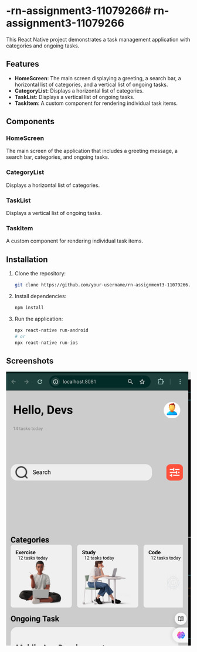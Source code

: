 # -rn-assignment3-11079266# rn-assignment3-11079266

This React Native project demonstrates a task management application with categories and ongoing tasks.

## Features

- **HomeScreen**: The main screen displaying a greeting, a search bar, a horizontal list of categories, and a vertical list of ongoing tasks.
- **CategoryList**: Displays a horizontal list of categories.
- **TaskList**: Displays a vertical list of ongoing tasks.
- **TaskItem**: A custom component for rendering individual task items.

## Components

### HomeScreen

The main screen of the application that includes a greeting message, a search bar, categories, and ongoing tasks.

### CategoryList

Displays a horizontal list of categories.

### TaskList

Displays a vertical list of ongoing tasks.

### TaskItem

A custom component for rendering individual task items.

## Installation

1. Clone the repository:
    ```bash
    git clone https://github.com/your-username/rn-assignment3-11079266.git
    ```
2. Install dependencies:
    ```bash
    npm install
    ```
3. Run the application:
    ```bash
    npx react-native run-android
    # or
    npx react-native run-ios
    ```

## Screenshots
![App Screenshot](myData\assets\screenshot.png)

